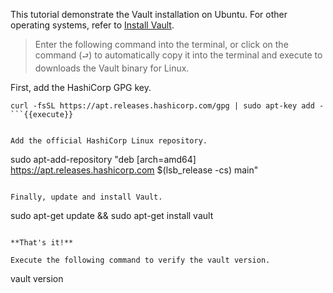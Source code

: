 This tutorial demonstrate the Vault installation on Ubuntu. For other operating systems, refer to [Install Vault](https://learn.hashicorp.com/vault/getting-started/install).

> Enter the following command into the terminal, or click on the command (`⮐`) to automatically copy it into the terminal and execute to downloads the Vault binary for Linux.


First, add the HashiCorp GPG key.

```
curl -fsSL https://apt.releases.hashicorp.com/gpg | sudo apt-key add -
```{{execute}}


Add the official HashiCorp Linux repository.

```
sudo apt-add-repository "deb [arch=amd64] https://apt.releases.hashicorp.com $(lsb_release -cs) main"
```{{execute}}

Finally, update and install Vault.

```
sudo apt-get update && sudo apt-get install vault
```{{execute}}

**That's it!**

Execute the following command to verify the vault version.

```
vault version
```{{execute}}
